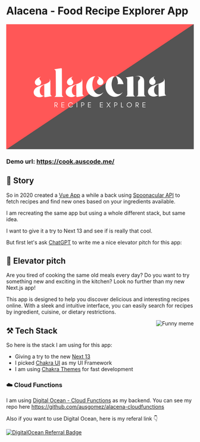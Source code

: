 # Alacena - Food Recipe Explorer App

<img src="https://github.com/ausgomez/alacena-next-app/blob/main/public/logo.png?raw=true" align="center"/>

### Demo url: https://cook.auscode.me/

## 🥡 Story

So in 2020 created a [Vue App](https://github.com/ausgomez/alacena-vue-3) a while a back using [Spoonacular API](https://spoonacular.com/food-api) to fetch recipes and find new ones based on your ingredients available.

I am recreating the same app but using a whole different stack, but same idea.

I want to give it a try to Next 13 and see if is really that cool.

But first let's ask [ChatGPT](https://openai.com/blog/chatgpt) to write me a nice elevator pitch for this app:

## 🤖 Elevator pitch

Are you tired of cooking the same old meals every day? Do you want to try something new and exciting in the kitchen? Look no further than my new Next.js app!

This app is designed to help you discover delicious and interesting recipes online. With a sleek and intuitive interface, you can easily search for recipes by ingredient, cuisine, or dietary restrictions.

<img alt="Funny meme" src="https://media2.giphy.com/media/K7txBCu1lvLTW/giphy.gif" align="right"/>


## ⚒️ Tech Stack

So here is the stack I am using for this app:

- Giving a try to the new [Next 13](https://nextjs.org)
- I picked [Chakra UI](https://chakra-ui.com/) as my UI Framework
- I am using [Chakra Themes](https://chakra-templates.dev/) for fast development

### ☁️ Cloud Functions

I am using [Digital Ocean - Cloud Functions](https://m.do.co/c/7b57c70c6a1b) as my backend. You can see my repo here https://github.com/ausgomez/alacena-cloudfunctions

Also if you want to use Digital Ocean, here is my referal link 👇

[![DigitalOcean Referral Badge](https://web-platforms.sfo2.digitaloceanspaces.com/WWW/Badge%202.svg)](https://www.digitalocean.com/?refcode=7b57c70c6a1b&utm_campaign=Referral_Invite&utm_medium=Referral_Program&utm_source=badge)
